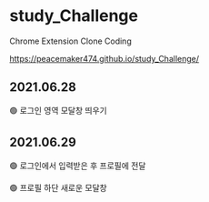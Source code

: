 # study_Challenge
 Chrome Extension Clone Coding
 
 https://peacemaker474.github.io/study_Challenge/
 
## 2021.06.28
   🟢 로그인 영역 모달창 띄우기
## 2021.06.29
   🟢 로그인에서 입력받은 후 프로필에 전달
   
   🟢 프로필 하단 새로운 모달창
